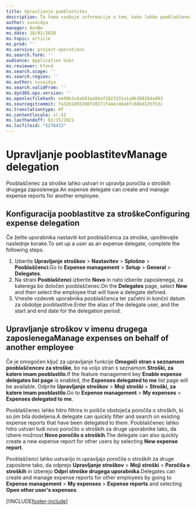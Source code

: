 ```yaml
---
title: Upravljanje pooblastitev
description: Ta tema vsebuje informacije o tem, kako lahko pooblaščenec za stroške ustvari in upravlja poročila o stroških drugega zaposlenega.
author: suvaidya
manager: AnnBe
ms.date: 10/01/2020
ms.topic: article
ms.prod: ''
ms.service: project-operations
ms.search.form: ''
audience: Application User
ms.reviewer: kfend
ms.search.scope: ''
ms.search.region: ''
ms.author: suvaidya
ms.search.validFrom: ''
ms.dyn365.ops.version: ''
ms.openlocfilehash: ee00b3c6a683aa8daf2823331a1a9638828dad03
ms.sourcegitcommit: fa32b1893286f20271fa4ec4be8fc68bd135f53c
ms.translationtype: HT
ms.contentlocale: sl-SI
ms.lasthandoff: 02/15/2021
ms.locfileid: "5276413"
---
```

# <a name="manage-delegation"></a><span data-ttu-id="6e084-103">Upravljanje pooblastitev</span><span class="sxs-lookup"><span data-stu-id="6e084-103">Manage delegation</span></span>
<span data-ttu-id="6e084-104">Pooblaščenec za stroške lahko ustvari in upravlja poročila o stroških drugega zaposlenega.</span><span class="sxs-lookup"><span data-stu-id="6e084-104">An expense delegate can create and manage expense reports for another employee.</span></span>

## <a name="configuring-expense-delegation"></a><span data-ttu-id="6e084-105">Konfiguracija pooblastitve za stroške</span><span class="sxs-lookup"><span data-stu-id="6e084-105">Configuring expense delegation</span></span>

<span data-ttu-id="6e084-106">Če želite uporabnika nastaviti kot pooblaščenca za stroške, upoštevajte naslednje korake.</span><span class="sxs-lookup"><span data-stu-id="6e084-106">To set up a user as an expense delegate, complete the following steps.</span></span> 
1. <span data-ttu-id="6e084-107">Izberite **Upravljanje stroškov** > **Nastavitev** > **Splošno** > **Pooblaščenci**.</span><span class="sxs-lookup"><span data-stu-id="6e084-107">Go to **Expense management** > **Setup** > **General** > **Delegates**.</span></span> 
2. <span data-ttu-id="6e084-108">Na strani **Pooblaščenci** izberite **Novo** in nato izberite zaposlenega, za katerega bo določen pooblaščenec.</span><span class="sxs-lookup"><span data-stu-id="6e084-108">On the **Delegates** page, select **New** and then select the employee that will have a delegate defined.</span></span> 
3. <span data-ttu-id="6e084-109">Vnesite vzdevek uporabnika pooblaščenca ter začetni in končni datum za obdobje pooblastitve.</span><span class="sxs-lookup"><span data-stu-id="6e084-109">Enter the alias of the delegate user, and the start and end date for the delegation period.</span></span>

## <a name="manage-expenses-on-behalf-of-another-employee"></a><span data-ttu-id="6e084-110">Upravljanje stroškov v imenu drugega zaposlenega</span><span class="sxs-lookup"><span data-stu-id="6e084-110">Manage expenses on behalf of another employee</span></span>

<span data-ttu-id="6e084-111">Če je omogočen ključ za upravljanje funkcije **Omogoči stran s seznamom pooblaščencev za stroške**, bo na voljo stran s seznamom **Stroški, za katere imam pooblastilo**.</span><span class="sxs-lookup"><span data-stu-id="6e084-111">If the feature management key **Enable expense delegates list page** is enabled, the **Expenses delegated to me** list page will be available.</span></span> <span data-ttu-id="6e084-112">Odprite **Upravljanje stroškov** > **Moji stroški** > **Stroški, za katere imam pooblastilo**.</span><span class="sxs-lookup"><span data-stu-id="6e084-112">Go to **Expense management** > **My expenses** > **Expenses delegated to me**.</span></span>

<span data-ttu-id="6e084-113">Pooblaščenec lahko hitro filtrira in poišče obstoječa poročila o stroških, ki so jim bila dodeljena.</span><span class="sxs-lookup"><span data-stu-id="6e084-113">A delegate can quickly filter and search on existing expense reports that have been delegated to them.</span></span> <span data-ttu-id="6e084-114">Pooblaščenec lahko hitro ustvari tudi novo poročilo o stroških za druge uporabnike tako, da izbere možnost **Novo poročilo o stroških**.</span><span class="sxs-lookup"><span data-stu-id="6e084-114">The delegate can also quickly create a new expense report for other users by selecting **New expense report**.</span></span>

<span data-ttu-id="6e084-115">Pooblaščenci lahko ustvarijo in upravljajo poročila o stroških za druge zaposlene tako, da odprejo **Upravljanje stroškov** > **Moji stroški** > **Poročila o stroških** in izberejo **Odpri stroške drugega uporabnika**.</span><span class="sxs-lookup"><span data-stu-id="6e084-115">Delegates can create and manage expense reports for other employees by going to **Expense management** > **My expenses** > **Expense reports** and selecting **Open other user's expenses**.</span></span>


[!INCLUDE[footer-include](../includes/footer-banner.md)]
